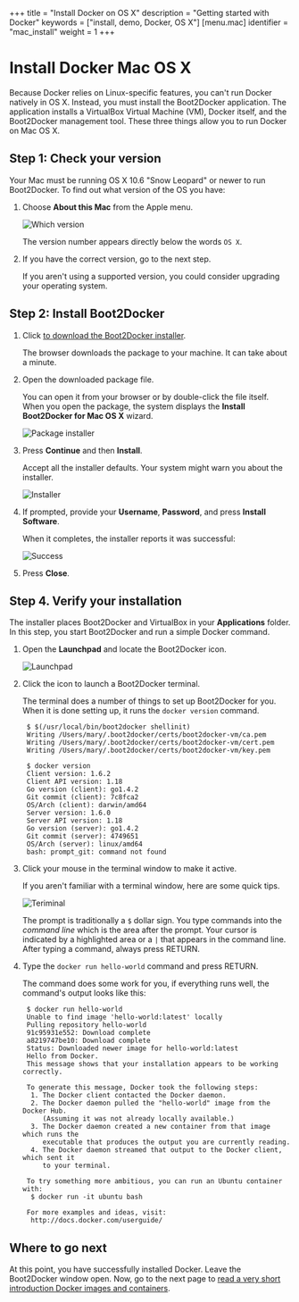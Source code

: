 +++
title = "Install Docker on OS X"
description = "Getting started with Docker"
keywords = ["install, demo, Docker, OS X"]
[menu.mac]
identifier = "mac_install"
weight = 1
+++

# Install Docker Mac OS X

Because Docker relies on Linux-specific features, you can't run Docker natively
in OS X. Instead, you must install the Boot2Docker application. The application
installs a VirtualBox Virtual Machine (VM), Docker itself, and the Boot2Docker
management tool. These three things allow you to run Docker on Mac OS X.

## Step 1: Check your version

Your Mac must be running OS X 10.6 "Snow Leopard" or newer to run Boot2Docker.
To find out what version of the OS you have:

1. Choose **About this Mac** from the Apple menu. 

    ![Which version](/mac/images/which_version.png)

    The version number appears directly below the words `OS X`.

2. If you have the correct version, go to the next step.

    If you aren't using a supported version, you could consider upgrading your
    operating system.


## Step 2: Install Boot2Docker

1. Click <a href="https://github.com/boot2docker/osx-installer/releases/download/v1.7.0/Boot2Docker-1.7.0.pkg" >to download the Boot2Docker installer</a>.
   
	  The browser downloads the package to your machine. It can take about a
    minute.

3. Open the downloaded package file.

    You can open it from your browser or by double-click the file itself. When you open the package, the system displays the **Install Boot2Docker for
    Mac OS X** wizard.
    
    ![Package installer](/mac/images/package_installer.png)

4. Press **Continue** and then **Install**.

	  Accept all the installer defaults. Your system might warn you about the
   installer.  
    
    ![Installer](/mac/images/install_software.png)
    
5.  If prompted, provide your **Username**, **Password**, and press **Install Software**.
    
    When it completes, the installer reports it was successful:
    
    ![Success](/mac/images/successful.png)
    
6. Press **Close**.


## Step 4. Verify your installation

The installer places Boot2Docker and VirtualBox in your **Applications** folder.
In this step, you start Boot2Docker and run a simple Docker command.

1. Open the **Launchpad** and locate the Boot2Docker icon.

    ![Launchpad](/mac/images/applications_folder.png)
    
2. Click the icon to launch a Boot2Docker terminal.

    The terminal does a number of things to set up Boot2Docker for you. When it
    is done setting up, it runs the `docker version` command.
    
        $ $(/usr/local/bin/boot2docker shellinit)
        Writing /Users/mary/.boot2docker/certs/boot2docker-vm/ca.pem
        Writing /Users/mary/.boot2docker/certs/boot2docker-vm/cert.pem
        Writing /Users/mary/.boot2docker/certs/boot2docker-vm/key.pem

        $ docker version
        Client version: 1.6.2
        Client API version: 1.18
        Go version (client): go1.4.2
        Git commit (client): 7c8fca2
        OS/Arch (client): darwin/amd64
        Server version: 1.6.0
        Server API version: 1.18
        Go version (server): go1.4.2
        Git commit (server): 4749651
        OS/Arch (server): linux/amd64
        bash: prompt_git: command not found

3.  Click your mouse in the terminal window to make it active.

    If you aren't familiar with a terminal window, here are some quick tips. 
    
    ![Teriminal](/tutimg/terminal.png) 
    
    The prompt is traditionally a `$` dollar sign. You type commands into the
    *command line* which is the area after the prompt. Your cursor is indicated
    by a highlighted area or a `|` that appears in the command line. After
    typing a command, always press RETURN.

4. Type the `docker run hello-world` command and press RETURN.

    The command does some work for you, if everything runs well, the command's
    output looks like this:
    
        $ docker run hello-world
        Unable to find image 'hello-world:latest' locally
        Pulling repository hello-world
        91c95931e552: Download complete 
        a8219747be10: Download complete 
        Status: Downloaded newer image for hello-world:latest
        Hello from Docker.
        This message shows that your installation appears to be working correctly.

        To generate this message, Docker took the following steps:
         1. The Docker client contacted the Docker daemon.
         2. The Docker daemon pulled the "hello-world" image from the Docker Hub.
            (Assuming it was not already locally available.)
         3. The Docker daemon created a new container from that image which runs the
            executable that produces the output you are currently reading.
         4. The Docker daemon streamed that output to the Docker client, which sent it
            to your terminal.

        To try something more ambitious, you can run an Ubuntu container with:
         $ docker run -it ubuntu bash

        For more examples and ideas, visit:
         http://docs.docker.com/userguide/


## Where to go next

At this point, you have successfully installed Docker. Leave the Boot2Docker window open. Now, go to the next page to [read a very short introduction Docker images and containers](/mac/step_two).


&nbsp;